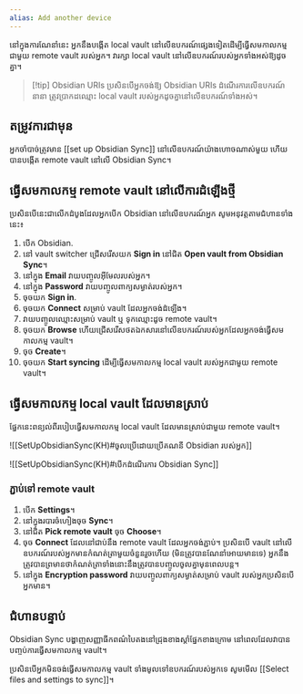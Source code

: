 ```yaml
---
alias: Add another device
---
```


នៅក្នុងការណែនាំនេះ អ្នកនឹងបង្កើត local vault នៅលើឧបករណ៍ផ្សេងទៀតដើម្បីធ្វើសមកាលកម្មជាមួយ remote vault របស់អ្នក។ វារក្សា local vault នៅលើឧបករណ៍របស់អ្នកទាំងអស់ឱ្យដូចគ្នា។

> [!tip] Obsidian URIs
> ប្រសិនបើអ្នកចង់ឱ្យ Obsidian URIs ដំណើរការលើឧបករណ៍នានា ត្រូវប្រាកដឈ្មោះ local vault របស់អ្នកដូចគ្នានៅលើឧបករណ៍ទាំងអស់។

## តម្រូវការជាមុន

អ្នកចាំបាច់ត្រូវមាន [[set up Obsidian Sync]] នៅលើឧបករណ៍យ៉ាងហោចណាស់មួយ ហើយបានបង្កើត remote vault នៅលើ Obsidian Sync។

## ធ្វើសមកាលកម្ម remote vault នៅលើការដំឡើងថ្មី

ប្រសិនបើនេះជាលើកដំបូងដែលអ្នកបើក Obsidian នៅលើឧបករណ៍អ្នក សូមអនុវត្តតាមជំហានទាំងនេះ៖

1. បើក Obsidian.
2. នៅ vault switcher ជ្រើសរើសយក **Sign in** នៅជិត **Open vault from Obsidian Sync**។
3. នៅក្នុង **Email** វាយបញ្ចូលអ៊ីមែលរបស់អ្នក។
4. នៅក្នុង **Password** វាយបញ្ចូលពាក្យសម្ងាត់របស់អ្នក។
5. ចុចយក **Sign in**.
6. ចុចយក **Connect** សម្រាប់ vault ដែលអ្នកចង់ដំឡើង។
7. វាយបញ្ចូលឈ្មោះសម្រាប់ vault​ ឬ ទុកឈ្មោះដូច remote vault។
8. ចុចយក **Browse** ហើយជ្រើសរើសថតឯកសារនៅលើឧបករណ៍របស់អ្នកដែលអ្នកចង់ធ្វើសមកាលកម្ម vault។
9. ចុច **Create**។
10. ចុចយក **Start syncing** ដើម្បីធ្វើសមកាលកម្ម local vault របស់អ្នកជាមួយ remote vault។

## ធ្វើសមកាលកម្ម local vault ដែលមានស្រាប់

ផ្នែកនេះពន្យល់ពីរបៀបធ្វើសមកាលកម្ម local vault ដែលមានស្រាប់ជាមួយ remote vault។

![[SetUpObsidianSync(KH)#ចូលប្រើដោយប្រើគណនី Obsidian របស់អ្នក]]

![[SetUpObsidianSync(KH)#បើកដំណើរការ Obsidian Sync]]

### ភ្ជាប់ទៅ remote vault

1. បើក **Settings**។
2. នៅក្នុងរបារចំហៀងចុច **Sync**។
3. នៅជិត **Pick remote vault** ចុច **Choose**។
4. ចុច **Connect** ដែលនៅជាប់នឹង remote vault ដែលអ្នកចង់ភ្ជាប់។ ប្រសិនបើ vault នៅលើឧបករណ៍របស់អ្នកមានកំណត់ត្រាមួយចំនួនរួចហើយ (មិនត្រូវបានណែនាំអោយមានទេ) អ្នកនឹងត្រូវបានព្រមានថាកំណត់ត្រាទាំងនោះនឹងត្រូវបានបញ្ចូលចូលគ្នាមុនពេលបន្ត។
5. នៅក្នុង **Encryption password** វាយបញ្ចូលពាក្យសម្ងាត់សម្រាប់ vault របស់អ្នកប្រសិនបើអ្នកមាន។

## ជំហាន​បន្ទាប់

Obsidian Sync បង្ហាញសញ្ញាធីកពណ៌បៃតងនៅជ្រុងខាងស្តាំផ្នែកខាងក្រោម នៅពេលដែលវាបានបញ្ចប់ការធ្វើសមកាលកម្ម vault។

ប្រសិនបើអ្នកមិនចង់ធ្វើសមកាលកម្ម​ vault ទាំងមូលទៅឧបករណ៍របស់អ្នកទេ សូមមើល [[Select files and settings to sync]]។
